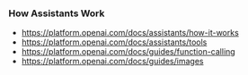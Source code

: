 ### How Assistants Work
- https://platform.openai.com/docs/assistants/how-it-works
- https://platform.openai.com/docs/assistants/tools
- https://platform.openai.com/docs/guides/function-calling
- https://platform.openai.com/docs/guides/images